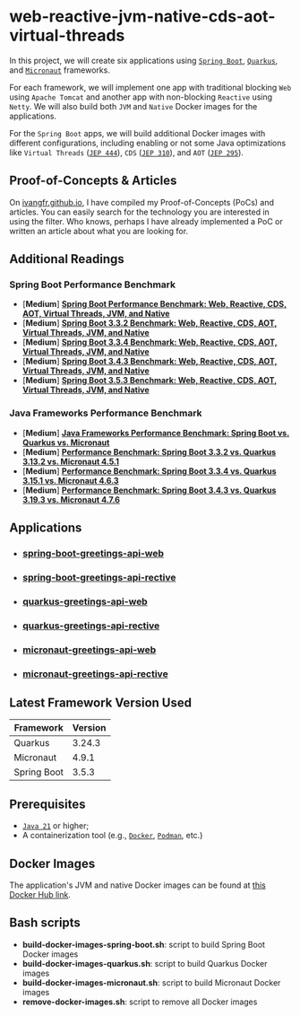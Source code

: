 # web-reactive-jvm-native-cds-aot-virtual-threads

In this project, we will create six applications using [`Spring Boot`](https://docs.spring.io/spring-boot/index.html), [`Quarkus`](https://quarkus.io/), and [`Micronaut`](https://micronaut.io/) frameworks.

For each framework, we will implement one app with traditional blocking `Web` using `Apache Tomcat` and another app with non-blocking `Reactive` using `Netty`. We will also build both `JVM` and `Native` Docker images for the applications.

For the `Spring Boot` apps, we will build additional Docker images with different configurations, including enabling or not some Java optimizations like `Virtual Threads` ([`JEP 444`](https://openjdk.org/jeps/444)), `CDS` ([`JEP 310`](https://openjdk.org/jeps/310)), and `AOT` ([`JEP 295`](https://openjdk.org/jeps/295)).

## Proof-of-Concepts & Articles

On [ivangfr.github.io](https://ivangfr.github.io), I have compiled my Proof-of-Concepts (PoCs) and articles. You can easily search for the technology you are interested in using the filter. Who knows, perhaps I have already implemented a PoC or written an article about what you are looking for.

## Additional Readings

### Spring Boot Performance Benchmark

- \[**Medium**\] [**Spring Boot Performance Benchmark: Web, Reactive, CDS, AOT, Virtual Threads, JVM, and Native**](https://medium.com/@ivangfr/spring-boot-performance-benchmark-web-reactive-cds-aot-virtual-threads-jvm-and-native-29295c8099b0)
- \[**Medium**\] [**Spring Boot 3.3.2 Benchmark: Web, Reactive, CDS, AOT, Virtual Threads, JVM, and Native**](https://medium.com/@ivangfr/spring-boot-3-3-2-benchmark-web-reactive-cds-aot-virtual-threads-jvm-and-native-42d3b704e88e)
- \[**Medium**\] [**Spring Boot 3.3.4 Benchmark: Web, Reactive, CDS, AOT, Virtual Threads, JVM, and Native**](https://medium.com/@ivangfr/spring-boot-3-3-4-benchmark-web-reactive-cds-aot-virtual-threads-jvm-and-native-5a3ab117054c)
- \[**Medium**\] [**Spring Boot 3.4.3 Benchmark: Web, Reactive, CDS, AOT, Virtual Threads, JVM, and Native**](https://medium.com/@ivangfr/spring-boot-3-4-3-benchmark-web-reactive-cds-aot-virtual-threads-jvm-and-native-47bff836992e)
- \[**Medium**\] [**Spring Boot 3.5.3 Benchmark: Web, Reactive, CDS, AOT, Virtual Threads, JVM, and Native**](https://medium.com/@ivangfr/spring-boot-3-5-3-benchmark-web-reactive-cds-aot-virtual-threads-jvm-and-native-87baf806c5bc)

### Java Frameworks Performance Benchmark

- \[**Medium**\] [**Java Frameworks Performance Benchmark: Spring Boot vs. Quarkus vs. Micronaut**](https://medium.com/@ivangfr/java-frameworks-performance-benchmark-spring-boot-vs-quarkus-vs-micronaut-028b6dbfef2e)
- \[**Medium**\] [**Performance Benchmark: Spring Boot 3.3.2 vs. Quarkus 3.13.2 vs. Micronaut 4.5.1**](https://medium.com/@ivangfr/performance-benchmark-spring-boot-3-3-2-vs-quarkus-3-13-2-vs-micronaut-4-5-1-515bae82d04f)
- \[**Medium**\] [**Performance Benchmark: Spring Boot 3.3.4 vs. Quarkus 3.15.1 vs. Micronaut 4.6.3**](https://medium.com/@ivangfr/performance-benchmark-spring-boot-3-3-4-vs-quarkus-3-15-1-vs-micronaut-4-6-3-9691c4cfcb2a)
- \[**Medium**\] [**Performance Benchmark: Spring Boot 3.4.3 vs. Quarkus 3.19.3 vs. Micronaut 4.7.6**](https://medium.com/@ivangfr/performance-benchmark-spring-boot-3-4-3-vs-quarkus-3-19-3-vs-micronaut-4-7-6-aaadfb0382b4)

## Applications

- ### [spring-boot-greetings-api-web](https://github.com/ivangfr/web-reactive-jvm-native-cds-aot-virtual-threads/tree/main/spring-boot-greetings-api-web)
- ### [spring-boot-greetings-api-rective](https://github.com/ivangfr/web-reactive-jvm-native-cds-aot-virtual-threads/tree/main/spring-boot-greetings-api-reactive)
- ### [quarkus-greetings-api-web](https://github.com/ivangfr/web-reactive-jvm-native-cds-aot-virtual-threads/tree/main/quarkus-greetings-api-web)
- ### [quarkus-greetings-api-rective](https://github.com/ivangfr/web-reactive-jvm-native-cds-aot-virtual-threads/tree/main/quarkus-greetings-api-reactive)
- ### [micronaut-greetings-api-web](https://github.com/ivangfr/web-reactive-jvm-native-cds-aot-virtual-threads/tree/main/micronaut-greetings-api-web)
- ### [micronaut-greetings-api-rective](https://github.com/ivangfr/web-reactive-jvm-native-cds-aot-virtual-threads/tree/main/micronaut-greetings-api-reactive)

## Latest Framework Version Used

| Framework   | Version |
|-------------|---------|
| Quarkus     | 3.24.3  |
| Micronaut   | 4.9.1   |
| Spring Boot | 3.5.3   |

## Prerequisites

- [`Java 21`](https://www.oracle.com/java/technologies/downloads/#java21) or higher;
- A containerization tool (e.g., [`Docker`](https://www.docker.com), [`Podman`](https://podman.io), etc.)

## Docker Images

The application's JVM and native Docker images can be found at [this Docker Hub link](https://hub.docker.com/u/ivanfranchin).

## Bash scripts

- **build-docker-images-spring-boot.sh**: script to build Spring Boot Docker images
- **build-docker-images-quarkus.sh**: script to build Quarkus Docker images
- **build-docker-images-micronaut.sh**: script to build Micronaut Docker images
- **remove-docker-images.sh**: script to remove all Docker images
